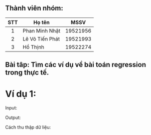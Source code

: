 ## Thành viên nhóm:
| STT | Họ tên | MSSV | 
| :---: | --- | --- |
| 1 | Phan Minh Nhật | 19521956 |
| 2 | Lê Võ Tiến Phát | 19521993 |   
| 3 | Hồ Thịnh | 19522274 | 

## Bài tâp: Tìm các ví dụ về bài toán regression trong thực tế.
# Ví dụ 1: 
Input:

Output:

Cách thu thập dữ liệu:
